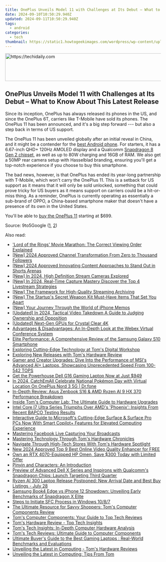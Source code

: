 ```yaml
---
title: OnePlus Unveils Model 11 with Challenges at Its Debut – What to Know About This Latest Release
date: 2024-09-10T10:50:29.940Z
updated: 2024-09-11T10:50:29.940Z
tags:
  - android
categories:
  - tech
thumbnail: https://static1.howtogeekimages.com/wordpress/wp-content/uploads/2023/02/OnePlus-11-global-launch-2-1.jpg
---
```






<!-- affiliate ads begin -->
<a href="https://unicoeye.pxf.io/c/5597632/2134248/18498" target="_top" id="2134248">
  <img src="//a.impactradius-go.com/display-ad/18498-2134248" border="0" alt="https://techidaily.com" width="728" height="90"/>
</a>
<img height="0" width="0" src="https://unicoeye.pxf.io/i/5597632/2134248/18498" style="position:absolute;visibility:hidden;" border="0" />
<!-- affiliate ads end -->




## OnePlus Unveils Model 11 with Challenges at Its Debut – What to Know About This Latest Release

Since its inception, OnePlus has always released its phones in the US, and since the OnePlus 6T, carriers like T-Mobile have sold its phones. The OnePlus 11 has been announced, and it's a big step forward --- but also a step back in terms of US support.

 The OnePlus 11 has been unveiled globally after an initial reveal in China, and it might be a contender for the [best Android phone](https://twitter-videos.techidaily.com/hot-takes-highlight-twitters-trending-topics-for-2024/). For starters, it has a 6.67-inch QHD+ 120Hz AMOLED display and a Qualcomm [Snapdragon 8 Gen 2 chipset](https://visual-screen-recording.techidaily.com/new-your-essential-list-of-free-high-quality-online-meeting-software-for-2024/), as well as up to 80W charging and 16GB of RAM. We also get a 50MP rear camera setup with Hasselblad branding, ensuring you'll get a top-notch experience if you choose to buy this smartphone.

 The bad news, however, is that OnePlus has ended its year-long partnership with T-Mobile, which won't carry the OnePlus 11\. This is a setback for US support as it means that it will only be sold unlocked, something that could prove tricky for US buyers as it means support on carriers could be a hit-or-miss thing. As a reminder, OnePlus is currently operating as essentially a sub-brand of OPPO, a China-based smartphone maker that doesn't have a presence of its own in the United States.

 You'll be able to [buy the OnePlus 11](https://onepluscom.pxf.io/c/5597632/916678/12532?subId1=UUhtgUeUpU202713&subId2=ehtg&u=https%3A%2F%2Fwww.oneplus.com%2Fus%2Foneplus-11%3Fsku%3D5011102228) starting at $699.

 Source: 9to5Google ([1](https://9to5google.com/2023/02/07/oneplus-11-launches-globally/), [2](https://9to5google.com/2023/02/07/oneplus-11-t-mobile/))

<ins class="adsbygoogle"
     style="display:block"
     data-ad-format="autorelaxed"
     data-ad-client="ca-pub-7571918770474297"
     data-ad-slot="1223367746"></ins>



<ins class="adsbygoogle"
     style="display:block"
     data-ad-client="ca-pub-7571918770474297"
     data-ad-slot="8358498916"
     data-ad-format="auto"
     data-full-width-responsive="true"></ins>

<span class="atpl-alsoreadstyle">Also read:</span>
<div><ul>
<li><a href="https://techno-recovery.techidaily.com/lord-of-the-rings-movie-marathon-the-correct-viewing-order-explained/"><u>'Lord of the Rings' Movie Marathon: The Correct Viewing Order Explained</u></a></li>
<li><a href="https://youtube-tips.techidaily.com/024-approved-channel-transformation-from-zero-to-thousand-followers/"><u>[New] 2024 Approved  Channel Transformation  From Zero to Thousand Followers</u></a></li>
<li><a href="https://youtube-docs.techidaily.com/024-approved-innovating-content-approaches-to-stand-out-in-shorts-arenas/"><u>[New] 2024 Approved  Innovating Content Approaches to Stand Out in Shorts Arenas</u></a></li>
<li><a href="https://fox-boxes.techidaily.com/new-in-2024-high-definition-stream-cameras-explored/"><u>[New] In 2024, High Definition Stream Cameras Explored</u></a></li>
<li><a href="https://remote-screen-capture.techidaily.com/new-in-2024-real-time-capture-mastery-discover-the-top-4-livestream-strategies/"><u>[New] In 2024, Real-Time Capture Mastery  Discover the Top 4 Livestream Strategies</u></a></li>
<li><a href="https://desktop-recording.techidaily.com/new-the-framework-for-high-quality-streaming-archiving/"><u>[New] The Framework for High-Quality Streaming Archiving</u></a></li>
<li><a href="https://facebook-video-files.techidaily.com/new-the-startups-secret-weapon-kit-must-have-items-that-set-you-apart/"><u>[New] The Startup's Secret Weapon Kit  Must-Have Items That Set You Apart</u></a></li>
<li><a href="https://on-screen-recording.techidaily.com/new-your-journey-through-the-world-of-iphone-memos/"><u>[New] Your Journey Through the World of iPhone Memos</u></a></li>
<li><a href="https://youtube-web.techidaily.com/ed-in-2024-tactical-video-takedown-a-guide-to-judging-ownership-and-opposition/"><u>[Updated] In 2024, Tactical Video Takedown  A Guide to Judging Ownership and Opposition</u></a></li>
<li><a href="https://extra-skills.techidaily.com/updated-next-gen-gpus-for-crystal-clear-4k/"><u>[Updated] Next-Gen GPUs for Crystal Clear 4K</u></a></li>
<li><a href="https://buynow-reviews.techidaily.com/advantages-and-disadvantages-an-in-depth-look-at-the-webex-virtual-conference-system/"><u>Advantages & Disadvantages: An In-Depth Look at the Webex Virtual Conference System</u></a></li>
<li><a href="https://buynow-help.techidaily.com/elite-performance-a-comprehensive-review-of-the-samsung-galaxy-s10-smartphone/"><u>Elite Performance: A Comprehensive Review of the Samsung Galaxy S10 Smartphone</u></a></li>
<li><a href="https://hardware-reviews.techidaily.com/exploring-cutting-edge-technology-at-toms-digital-workshop/"><u>Exploring Cutting-Edge Technology at Tom's Digital Workshop</u></a></li>
<li><a href="https://hardware-reviews.techidaily.com/exploring-new-releases-with-toms-hardware-review/"><u>Exploring New Releases with Tom's Hardware Review</u></a></li>
<li><a href="https://hardware-reviews.techidaily.com/gamer-and-creator-upgrades-dive-into-the-performance-of-msis-advanced-aiplus-laptops-showcasing-unprecedented-speed-from-100-542-tops/"><u>Gamer and Creator Upgrades: Dive Into the Performance of MSI's Advanced AI+ Laptops, Showcasing Unprecedented Speed From 100-542 TOPS</u></a></li>
<li><a href="https://hardware-reviews.techidaily.com/get-the-powerhouse-dell-g16-gaming-laptop-now-at-just-949/"><u>Get the Powerhouse Dell G16 Gaming Laptop Now at Just $949</u></a></li>
<li><a href="https://android-pokemon-go.techidaily.com/in-2024-catchemall-celebrate-national-pokemon-day-with-virtual-location-on-oneplus-nord-3-5g-drfone-by-drfone-virtual-android/"><u>In 2024, CatchEmAll Celebrate National Pokémon Day with Virtual Location On OnePlus Nord 3 5G | Dr.fone</u></a></li>
<li><a href="https://hardware-reviews.techidaily.com/in-depth-review-asus-zenbook-s16-and-amd-ryzen-ai-9-hx-370-performance-breakdown/"><u>In-Depth Review: Asus Zenbook S16 & AMD Ryzen AI 9 HX 370 Performance Breakdown</u></a></li>
<li><a href="https://hardware-reviews.techidaily.com/inside-toms-computer-lab-the-ultimate-guide-to-hardware-upgrades/"><u>Inside Tom's Computer Lab: The Ultimate Guide to Hardware Upgrades</u></a></li>
<li><a href="https://hardware-reviews.techidaily.com/intel-core-i7-ultra-series-triumphs-over-amds-phoenix-insights-from-recent-bapco-testing-results/"><u>Intel Core I7 Ultra Series Triumphs Over AMD's 'Phoenix': Insights From Recent BAPCO Testing Results</u></a></li>
<li><a href="https://hardware-reviews.techidaily.com/interactive-guide-to-microsofts-cutting-edge-surface-and-surface-pro-pcs-now-with-smart-copilotplus-features-for-elevated-computing-experience/"><u>Interactive Guide to Microsoft's Cutting-Edge Surface & Surface Pro PCs Now With Smart Copilot+ Features for Elevated Computing Experience</u></a></li>
<li><a href="https://screen-capture.techidaily.com/mastering-facebook-live-capturing-your-broadcasts/"><u>Mastering Facebook Live  Capturing Your Broadcasts</u></a></li>
<li><a href="https://hardware-reviews.techidaily.com/mastering-technology-through-toms-hardware-chronicles/"><u>Mastering Technology Through Tom's Hardware Chronicles</u></a></li>
<li><a href="https://hardware-reviews.techidaily.com/navigate-through-high-tech-stores-with-toms-hardware-spotlight/"><u>Navigate Through High-Tech Stores With Tom's Hardware Spotlight</u></a></li>
<li><a href="https://video-content-creator.techidaily.com/new-2024-approved-top-9-best-online-video-quality-enhancer-for-free/"><u>New 2024 Approved Top 9 Best Online Video Quality Enhancer for FREE</u></a></li>
<li><a href="https://hardware-reviews.techidaily.com/own-an-rtx-4070-equipped-hp-omen-save-300-today-with-limited-offer/"><u>Own an RTX 4070-Equipped HP Omen, Save $300 Today with Limited Offer</u></a></li>
<li><a href="https://mondly-stories.techidaily.com/pinyin-and-characters-an-introduction/"><u>Pinyin and Characters: An Introduction</u></a></li>
<li><a href="https://hardware-reviews.techidaily.com/preview-of-advanced-dell-x-series-and-inspirons-with-qualcomms-snapdragon-chips-launch-targeting-third-quarter/"><u>Preview of Advanced Dell X Series and Inspirons with Qualcomm's Snapdragon Chips: Launch Targeting Third Quarter</u></a></li>
<li><a href="https://hardware-reviews.techidaily.com/ryzen-ai-300-laptop-release-postponed-new-arrival-date-and-best-buy-listings-july-28/"><u>Ryzen AI 300 Laptop Release Postponed: New Arrival Date and Best Buy Listings - July 28</u></a></li>
<li><a href="https://hardware-reviews.techidaily.com/samsung-book4-edge-vs-iphone-12-showdown-unveiling-early-benchmarks-of-snapdragon-x-elite/"><u>Samsung Book4 Edge vs iPhone 12 Showdown: Unveiling Early Benchmarks of Snapdragon X Elite</u></a></li>
<li><a href="https://win11-tips.techidaily.com/steps-to-initiate-sfc-process-in-windows-1087/"><u>Steps to Initiate SFC Process in Windows 10/8/7</u></a></li>
<li><a href="https://hardware-reviews.techidaily.com/the-ultimate-resource-for-savvy-shoppers-toms-computer-components-review/"><u>The Ultimate Resource for Savvy Shoppers: Tom's Computer Components Review</u></a></li>
<li><a href="https://hardware-reviews.techidaily.com/toms-computer-components-your-guide-to-top-tech-reviews/"><u>Tom's Computer Components: Your Guide to Top Tech Reviews</u></a></li>
<li><a href="https://hardware-reviews.techidaily.com/toms-hardware-review-top-tech-insights/"><u>Tom's Hardware Review - Top Tech Insights</u></a></li>
<li><a href="https://hardware-reviews.techidaily.com/toms-tech-insights-in-depth-computer-hardware-analysis/"><u>Tom's Tech Insights: In-Depth Computer Hardware Analysis</u></a></li>
<li><a href="https://hardware-reviews.techidaily.com/toms-tech-reviews-ultimate-guide-to-computer-components/"><u>Tom's Tech Reviews: Ultimate Guide to Computer Components</u></a></li>
<li><a href="https://hardware-reviews.techidaily.com/ultimate-buyers-guide-to-the-best-gaming-laptops-real-world-benchmarks-and-evaluations/"><u>Ultimate Buyer's Guide to the Best Gaming Laptops : Real-World Benchmarks and Evaluations</u></a></li>
<li><a href="https://hardware-reviews.techidaily.com/unveiling-the-latest-in-computing-toms-hardware-reviews/"><u>Unveiling the Latest in Computing - Tom's Hardware Reviews</u></a></li>
<li><a href="https://hardware-reviews.techidaily.com/unveiling-the-latest-in-computing-tips-from-tom/"><u>Unveiling the Latest in Computing: Tips From Tom</u></a></li>
</ul></div>
